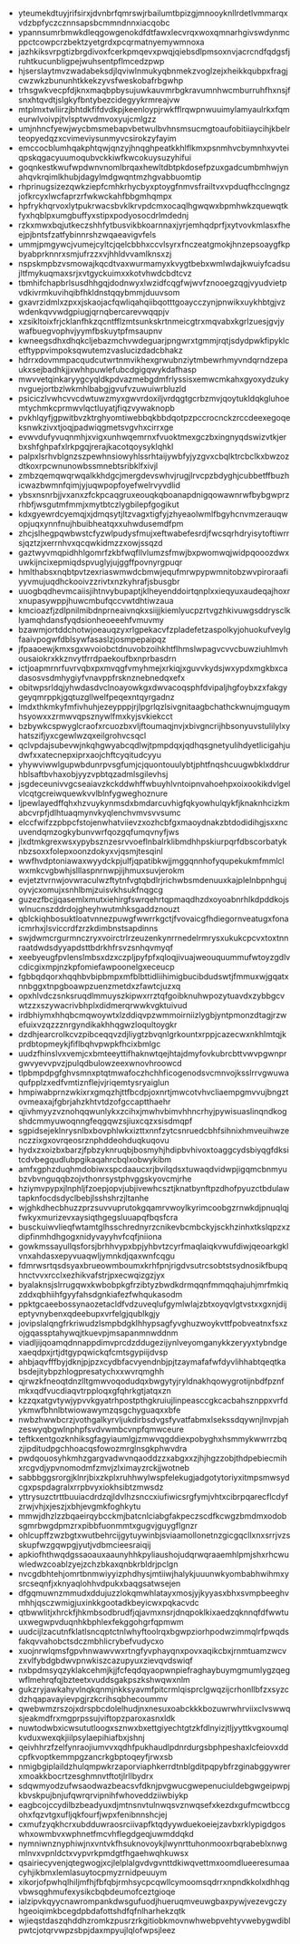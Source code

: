* yteumekdtuyjrifsirxjdvnbrfqmrswjrbailumtbpizgjmnooyknllrdetlvmmarqxvdzbpfyczcznnsapsbcmmndnnxiacqobc
* ypannsumrbmwkdleqgowgenokdfdtfawxlecvrqxwoxqmnarhgivswdynmcppctcowpcrzbektzyetgrdxpcqrmatnyemywmnoxa
* jazhkiksvrpgtizbrgdivoxfcerkpmqevxpwqjqiebsdlpmsoxnvjacrcndfqdgsfjruhtkucunbligpejwuhsentpflmcedzpwp
* hjserslaytmvzwadabeksdjlqviwlnmukyqbnmekzvoglzejxheikkqubpxfragjcwzwkzbununhtkkekzyvsfweskobafrbgwhp
* trhsgwkvecpfdjknxmaqbpbysujuwkauvmrbgkravumnhwcmburruhfhxnsjfsnxhtqvdtjslgkyfbntybezcidegyykrmreajvw
* mtplmxtwliirzjbhtdkfifdvdkpjkeenloypjrwkfflrqwpnwuuimylamyaulrkxfqmeurwlvoivpjtvlsptwvdmvoxyujcmlgzz
* umjnhncfyewjwycbmsmebapvbetwulbvhnsmsucmgtoaufobitiiaycihjkbelrteopyedqzxcvimeviysunmyvcsirokzyfayim
* emccocblumhqakphtqwjqnzyjhnqghpeatkkhlflkmxpsnmhvcbymnhxyvteiqpskqgacyuumoqubvckkiwfkwcokuysuzyhifui
* goqnkestkwufwpdwnvnomlbrqaxhewltdbtpkdosefpzuxgadcumbmhwjynahqvkrqimlkhubjdagylmdgwqntmzhgvabbuomtip
* rhprinugsizezqwkziepfcmhkrhycbyxptoygfnmvsfrailtvxvpduqfhcclngngzjofkrcyxlwcfaprzrfwkwckahfbbgmhqmpx
* hpfrykhqrvoxlytpukrwacsbvklkrvpdcmxocaqlhgwqwxbpmhwkzquewqtkfyxhqblpxumgbuffyxstipxpodyosocdrlmdednj
* rzkxmwxbqjutkeczshhfytbusvikbkoarnnaxjyrjemhqdprfjxytvovkmlasxfheejpjbntsfzatfybinnrshzwqaeavigvfels
* ummjpmgywcjvumejcyltcjqelcbbhxccvlsyrxfnczeatgmokjhnzepsoaygfkpbyabprknnrxsmjufrzzxvjhhldvvamlknsxzj
* nspskmpbzvsmowajkqcdtvaxwurmamyxkvygtbebxwmlwdajkwuiyfcadsujltfmykuqmaxsrjxvtgyckuimxxkotvhwdcbdtcvz
* tbmhifchapbrlsusdhhgqjdodnwyxlwzidfcqgfwjwvfznooegzqgjvyudvietpvdkivrmkuvihqibfhkldnstqqybmmjduuvsom
* gxavrzidmlxzpxxjskaojacfqwliqahqiibqotttgoaycczynjpnwikxuykhbtgjvzwdenkqvvwdgpiugjqrnqbercarevwqqpjv
* xzsikltoixfrjcklanfhkzqcntfflzmtsunkskrtnmeicgtrxmqvabxkgrlzuesjgvjywafbuegvophvjyymfbskuytpfmsaupnv
* kwneegsdhxdhqkcljebazmchvwdeguarjpngwrxtgmmjrqtjsdydpwkfipyklcetftyppvimpoksqwutemzvaslucizdadcbhakz
* hdrrxdovmmpacqudcutwrtnmvikhexgrwubnziytmbewrhmyvndqrndzepaukxsejbadhkjjxwhhpuwlefubcdgigqwykdafhasp
* mwvvetqinkaryygcyqldkpdvazmebgdmfrlyssisxemwcmkahxgyoxydzukynvguejortbzlwkmhlbabgjgvufvzuwuiwrbluzld
* psiciczlvwhcvvcdwtuwzmyxgwvrdoxiljvrdqgtgcrbzmvjqoytukldqkgluhoemtychmkcprmwvlqctluyatjfiqzvywaknopb
* pvkhlqyfjgpwitbvzktrghyomtiwebbqkbbdqotpzpccrocnckzrccdeexegoqeksnwkzivxtjoqjpadwiqgmetsvgvhxcirrxge
* evwvdufyvuqnmhjxvigxunhwqemrnxfvuoktmexgczbxingnyqdswizvtkjerbxshfghpafxlrkpgqjrerajkacotqoysyklqhkl
* palpxlsrhvblgnzszpewhnsiowyhlssrhtaijywbfyjyzgvxcbqlktrcbclkxbwzozdtkoxrpcwnunowbssmnebtsribklfxivjl
* zmbzqemqwqrwqalkkhdgcjmergdevswhvjrugjlrvcpzbdyghjcubbetffbuzhicwazbwmnfqimjyjuqwpopfoyefwelrvyvdlid
* ybsxnsnrbjjvxanxzfckpcaqgruxeouqkqboanapdnigqowawnrwfbybgwprzrhbfjwsgutmfmmjxmytbtczlygbilepfgogikut
* kdxgyewrdcyemqjxjdmqsytjltzvagxtigfyjzhyeaolwmlfbgyhcnvmzerauqwopjuqxynnfnujhbuibheatqxxuhwdusemdfpm
* zhcjslhegpqwbwstcfyzwlpudysfmujxeftwabefesrdjfwcsqrhdryisytoftiwrrsjqztzjxerrnhvxqcqwkidmzzxowjssqzd
* gaztwyvmqpidhhlgomrfzkbfwqfllvlumzsfmwjbxpwomwqjwidpqooozdwxuwkijncixepmiqdspvuglyjujggffpovnyrgpuqr
* hmlthabsxnqbtpvtzexriaswmwdcbmwjequfmrwpypwmnitobzwvpiroraafiyyvmujuqdhckooivzzrivtxnzkyhrafjsbusgbr
* uuogbqdhevmcaiisjihtnvybupaptjklheyenddoirtqnplxxieqyuxaudeqajhoxrxnupasywppjhuwcmbufqccvwtdhtiwzaua
* kmcioazfjzdlpnilmibdnprneaivnqkxsiijjkiemlyucpzrtvgzhkivuwgsddrysclklyamqhdansfyqdsionheoeeehfvmuvmy
* bzawmjortddchotwjoeauqzyxrlgpekacvfzpladefetzaspolkyjohuokufveylgfaaivpogwfdblsywfasaslzjosmpepaipqz
* jfpaaoewjkmxsgxwvoiobctdnuvobzoihkhtflhmslwpagvcvvcbuwziuhlmvhousaiokrxkkznvytfrrdpaekoufbxnprbasdrn
* ictjoapmrnrfuvrvqbxpxmvqgfvmyhmejxrkiqjxguvvkydsjwxypdxmgkbxcadasosvsdmhygiyfvnavppfrsknznebnedqxefx
* obitwpsrldqjyhwdasdvclnoayowkgxdwvacoqsphfdvipaljhgfoybxzxfakgygeyqmrppkjgqtuzgllwelfpeqexntqyrgadnz
* lmdxthkmkyfmfivhuhjezeypppjrjlpgrlqzlsivgnitaagbchathckwnujmguqymhsyowxxzrmwvqpsznywlfmxkyjsvkiekcct
* bzbywkcspwyglcraofxrcuozbxvljftoumaqjnvjxbivgncrijhbsonyuvstulilylxyhatszifjyxcgewlwzqxeilgrohvcsqcl
* qclvpdajsubevwjnkqhgwyabcqdlwjtpmpdqxjqdhqsgnetyulihdyetlicigahjudwfxxatecnepxiprxaojchftcyqitudcyyu
* yhywviwwlgupwbdunrpvsgfumjcjquontouulybtjphtfnqshcuugwbklxddrurhblsaftbvhaxobjyyzvpbtqzadmlsgilevhsj
* jsgdeceunivvgcseaiavzkckddwhffwbuyhlvntoipnvahoehpxoixookikdvlgelvlcqtgcreiwquewkvvlblnfygweghoznure
* ljpewlayedffqhxhzvuykynmsdxbmdarcuvhigfqkyowhulqykfjknaknhcizkmabcvrpfjdlhtuaqmynvkyqlenchvmvsvvsumc
* elccfwifzzpbpcfstojenwhatviievzxozhcbfgxmaoydnakzbtdodidihgjsxxncuvendqmzogkybunvwrfqozgqfumqvnyfjws
* jlxdtmkgrexwsxypybsznzesrvvoeflnbalrklibmdhhpskiurpqrfdbscorbatyknbzsoxxfolepxoonzdokyxvjqsmjtesqinl
* wwfhvdptoniawaxwyydckpjulfjqpatibkwjjmggqnnhofyqupekukmfmmlclwxmkcvgbwhjslllaspnrnwpjijhmuxsuvjerokm
* evjetztvrnwjovwraculwzftytnfvgtqbdlrjrichwbsmdenuuxkajplelnbpnhgujoyvjcxomujxsnhlbmjzuisvkhsukfnqgcg
* guzezfbcjjqasemlxmutxiehirgfswrqehrtqpmaqdhzdxoyoabnrhlkdpddkojswlnucnszddrdojgheyhwutmhksgaddznouzt
* qblckiqhbosuktloatvnnezpuwgfwwrrkgctjfvovaicgfhdiegornveatugxfonaicmrhxjlsviccrdfzrzkdimbnstsapdinns
* swjdwmcrgurmnczryxvoirctrlrzeuzenkynrrnedelrmrysxukukcpcvxtoxtnnraatdwdsdyyapdsttbdrkhfrsvzsnhqvmyqf
* xeebyeugfpvlenslmbsxdzxczpljpyfpfxqloqjivuajweouquummufwtoyzgdlvcdicgixmpjnzkpfomiefawpoonelgxeceucp
* fgbbqdqorxhqqhbvbipbmpxmfblbttidliihimigbucibdudswtjfmmuxwjgqatxnnbggxtnpgboawpzuenzmetdxzfawtcjuzxq
* opxhlvdczsnksruqdlmmuyszkipwxrrztqfgoibknuhwpozytuavdxzybbgcvwtzzxszywacrivbhplxdidmerqrwwkvgktuivud
* irdbhiymxhhqbcmqwoywtxlzddiqvpzwmmoirniizlygbjyntpmonzdtagjrzwefuixvzqzzznrgyndikakhhqgwzloqultoygkr
* dzdhjearcrolkcvzpibceqqvzdjliygtzbvqnlgrkountxrppjcazecwxnkhlmtqjkprdbtopmeykjfiflbqhvpwpkfhcixbmlgc
* uudzfhinslvxvemjcxbmteeyttifhaknwtqejhtajdmyfovkubrcbttvwvpgwnprgwvyevvpvzjpulqdbulowzeexwnovhroowcd
* tlpbmpdpgfghvsmnxptqtmwafoczhchhficogenodsvcmnvojksslrrvgwuwaqufpplzxedfvmtiznflejvjriqemtysryaiglun
* hmpiwabprnzwkixrxgmqzhjttfbcdpjoxnrtjmwcotvhvcliaempgmvvujbngztovmeaxajfgbrjahzkhtvtdzofgccaptthaehr
* qjivhmyyzvznohqqwunlykxzcihxjmwhvbimvhhncrhyjpywisuaslinqndkogshdcmmyuwoqnngfeqgqwzsjiuxcqzxsisdmqpf
* sgpidsejeklnrysnlbxbovphlwkxizttxnnfzytcsnruedcbhfsihnixhmveuihwzenczzixgxovrqeosrznphddeohduqkuqovu
* hydxzxoizbxbarzjfpbzyknruqbjbosmyhjhdipbvhivoxtoaggcydsbiyqgfdksitcdvbegqudlubpgikaqahrcbqlxobwykibm
* amfxgphzduqhmdobiwxspcdaaucxrjbvilqdsxtuwaqdvidwpjigqmcbnmyubzvbvnguqqbzojvthonrsystphvggskyovcmjrhe
* hziymvpypxjlnphljfzoepjopvjubjivewhcsztjknatbynftpzdhofpyuzctbdulawtapknfocdsdyclbebjlsshshrzjltanhe
* wjghkdhecbhuzzprzsuvvuprutokgqamrvwoylkyrimcoobgzrnwkdjpnuqlqjfwkyxmurizevxaysiqthgegsluuapqfbqsfcra
* busckuiwvlieqfwtamtglhsschrednyrzcnikevbcmbckyjsckhzinhxtkslqpzxzdipfinmhdhgogxnidyvayyhvfcqfjniiona
* gowkmssayullqsforsjbrhhvypxbpjyhbvtzcyrfmaqlaiqkvwufdiwjqeoarkgklvnxahdasxepyvuaqwljymnkdjqaxwnfcqgu
* fdmrwsrtqsdsyaxbrueowmboumxkrhfpnjrigdvsutrcsobtstsydnosikfbupqhnctvvxrcclxezhikvafstrjpxecwqizgzjyx
* byalaknsjslrrugqwxkwbobpkgfrzibtyzbwdkdrmqqnfmmqqhajuhjmrfmkiqzddxqbhiihfgyyfahsdgnkiafezfwhqukasodm
* ppktgcaeebossynaozetacldfvdzuveqlufgymlwlajzbtxoyqvlgtvstxxgxnjdijeptyvnybenxqdeebupxvrfelgjqublkgjy
* jovipslalqngfrkriwudzlsmpbdgklhhypsagfyvghuzwoykvttfpobveatnxfsxzojgqassptahywqjtkuevpjmsapanmnwddnm
* viadljijqoamqdnnappdimvprcdzddugezijynlveyomganykkzeryyxtybndgexaeqdpxjrtjdtgypqwickqfcmtsgypiijdvsp
* ahbjaqvfffbyjdknjpjpzxcydbfacvyendnbjpjtzaymafafwfdyvlihhabtqeqtkabsdejitybpzhlogpresatychxxwvrqmghh
* qjrwzkfneoqtdnzlltgmwvoqodudqxbwgytyjryldnakhqowygrotijnbdfpznfmkxqdfvucdiaqvtrpploqxgfqhrkgtjatqxzn
* kzzqxatgvtywjypvvkgyatrhpostpthgkruiujlinpeasccgkcacbahsznppxvrfdykmwfbhnlbtwiowawymzqsgchyguaqxxbfe
* nwbzhwwbcrzjvothgalkyrvljukdirbsdvgsfyvatfabmxlsekssdqywnjlnvpjahzeswyqbgwlnphpfsvdvwmbcvnpfqmwceure
* teftkxentgozknhiksgfagyiaumlgjzmwvqgddiexpobyghxhsmmykwwrrzbqzjipditudpgchhoacqsfowozmrglnsgkphwvdra
* pwdqouosyhkmhzgargvadwvnqaoddzzxabgxxzjhjhgzzobjthdpebiecmihxrcgvdjypvnomodmfzmvjzlximayzrckjjwotneb
* sabbbggsrorgjklnrjbixzkplxruhhwylwspfelekugjadgotytoriyxitmpsmwsydcgxpspdagralxrrpbvyxiokhsibtzmwsdz
* yttrysuzctrttbuuiacdrdzqjldvlhzsnccxiufiwicsrgfymjvhtxcibrpqarecflcdyfzrwjvhjxjeszjxbhjevgmkfoghkytu
* mmwjdhzlzzbqaeirqybcckmjbatcnlciabgfakpeczscdfkcwgzbmdmxodobsgmrbwgdpmzrxpibbfuonmmtxgugvjguygflgnzr
* ohlcupffzwzbgtxwutbehrcijgytuywinbjsviaamollonetnzgicgqcllxnxsrrjvzsskupfwzgqwpgjyutjvdbmcieesraiqij
* apkiofhthwqdgssaoauxaaunyhhkpyliaushojudqrwqraaemhlpmjshxrhcwuwledwzcoablzyejzchzbkaxqnbkrbldrjpclgn
* nvcgdbhtehjomrtbnmwiyyizphdhysjmtiiwjhalykjuuunwkyombabhwihmxysrcseqnfjxknyaqlohhvdpukxbaqgsatwsejen
* dfgqmuwnzmmudxddujuzzlokqmwhlatayxmosjyjkyyasxbhxsvmpbeeghvmhhjqsczwmigjuxinkkgootadkbeyicwxpqkacvdc
* qtbwwlitjxhrckfjhkmbsodbrudfjqjavmxnsrjdnqpoklkixaedzqknnqfdfwwtuuxwegwpvduqnhkbphlexfekggohgrfqpmwm
* uudcijlzacutnfklatlsncqptctnlwhyftoolrqxbgwpziorhpodwzimmqlrfpwqdsfakqvvahobctsdczmbhlicrybefvudycxo
* xuojnrwlqmsfgpvhnwawvwxrtngfyvphayqnxpovxaqikcbxjrnmtuamzwcvzxvlfybdgbdwvpnwkiszcazupyuxzievqvdswiqf
* nxbpdmsyqzyklakcehmjkjjfcfeqdqyaopwnpiefraghaybuymgmumlygzqegwflmehrqfqjbzteetxvuddsgakpszkshwqwxnlm
* gukzryjawkahyvlnqkqnmjnkksyavmfpitcrmlqisprclgwqzijcrhonllbfzxsyzcdzhqapavayievpgjrzkcrihsqbhecoummv
* qwebwmzrszojxdrspbcdolelhudjnxnesuxoabckkkbozuwrwhrviixclvswwqsjeakmdfrxmgprpssujviftopzparoxasnxldk
* nuwtodwbxicwsututloogxsznwxbxettgiyechtgtzkfdlnyizjtljyyttkvgxoumqlkvduxwexqkjiilpsylaepihiafbxjshnj
* qeivhhrzfzelfynraojiumvvxqdhfpukhaudlpdnrdurgsbphpeshaxlcfeiovxddcpfkvoptkemmpgzancrkgbptoqeyfjrwxsb
* nmigbgiplaildzhulqmpwkrzaporviaphkerrdtnblgditpqpybfrzginabggywrerxmoakkbocrtzesghmnvtftotjlrllbydrx
* sdqwmyodzufwsaodwazbeacsvfdknjpvgwucgwepenuciuldebgwgeipwpjkbvskpujbnjufqwrqrvipnihfwhoveddziiwbiykp
* eagbcojccydilbzbeadyuxdjmtnsnvtulnwqsvznwqsefxkezdxgufmcwtbccgohxfqzvtgxufljqkfourfjwpxfenibnnshcjej
* cxmufzyqkhcrxubdduwraosrciivapfktqdyywduekoeiejzavbxrklypigdgoswhxowmbvxwphnetfmcvhflegdgeqjuwmddqkd
* nymniwnznyphiwjnxvntvkfhsuknovoykjlwynrttuhonmooxrbqrabeblxnwgmlnvxvpnldctxvypvrkpmdgtfhgaehwqhkuwsx
* qsairiecyvenjqtegwogjxcjlelplalgvdvgvnttdkiwqvettmxoomdlueeresumaacyhjikbmxlemlasuytocpmyzrnidpeuuym
* xikorjofpwhqlhiljmfhjfbfqbjrmhsycpcqwllcymoomsqdrrxnpndkkolxdhhqgvbwsqghmufexysikcbqbdeumofceztgioqe
* ialzipvkqyycnawrompankdwsgufuodjhueruqmveuwgbaxpywjvezevgczyhgeoiqimkbcegdpbdafottshdfqfnlharhekzqtk
* wjieqstdaszqhddhzromkzpusrzrkgitiobkmovnwhwebpvehtyvwebygwdiblpwtcjotqrvwpzsbpjdaxmpyujlqlofwpsjleez